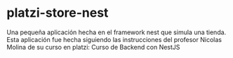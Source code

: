 # platzi-store-nest
Una pequeña aplicación hecha en el framework nest que simula una tienda. Esta aplicación fue hecha siguiendo las instrucciones del profesor Nicolas Molina de su curso en platzi: Curso de Backend con NestJS
